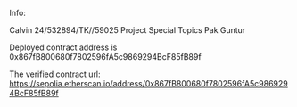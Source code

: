 Info:

Calvin
24/532894/TK//59025
Project Special Topics Pak Guntur

Deployed contract address is 0x867fB800680f7802596fA5c9869294BcF85fB89f

The verified contract url: https://sepolia.etherscan.io/address/0x867fB800680f7802596fA5c9869294BcF85fB89f